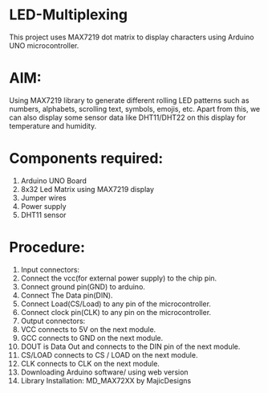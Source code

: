# LED-Multiplexing
This project uses MAX7219 dot matrix to display characters using Arduino UNO microcontroller.

# AIM:
Using MAX7219 library to generate different rolling LED patterns such as numbers, alphabets, scrolling text, symbols, emojis, etc. Apart from this, we can also display some sensor data like DHT11/DHT22 on this display for temperature and humidity.

# Components required:
1.	Arduino UNO Board
2.	8x32 Led Matrix using MAX7219 display
3.	Jumper wires
4.	Power supply
5.	DHT11 sensor

# Procedure:
1.	Input connectors:
  1.	Connect the vcc(for external power supply) to the chip pin.
  2.	Connect ground pin(GND) to arduino.
  3.	Connect The Data pin(DIN).
  4.	Connect Load(CS/Load) to any pin of the microcontroller.
  5.	Connect clock pin(CLK) to any pin on the microcontroller.
2.	Output connectors:
  1.	VCC connects to 5V on the next module.
  2.	GCC connects to GND on the next module.
  3.	DOUT is Data Out and connects to the DIN pin of the next module.
  4.	CS/LOAD  connects to CS / LOAD on the next module.
  5.	CLK  connects to CLK on the next module.
3.	Downloading Arduino software/ using web version
4.	Library Installation: MD_MAX72XX by MajicDesigns
